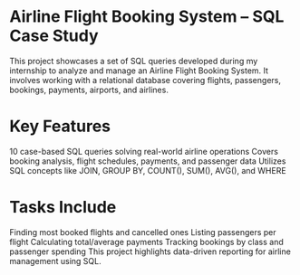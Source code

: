 # Airline Flight Booking System – SQL Case Study

This project showcases a set of SQL queries developed during my internship to analyze and manage an Airline Flight Booking System. It involves working with a relational database covering flights, passengers, bookings, payments, airports, and airlines.

# Key Features
10 case-based SQL queries solving real-world airline operations
Covers booking analysis, flight schedules, payments, and passenger data
Utilizes SQL concepts like JOIN, GROUP BY, COUNT(), SUM(), AVG(), and WHERE

# Tasks Include
Finding most booked flights and cancelled ones
Listing passengers per flight
Calculating total/average payments
Tracking bookings by class and passenger spending
This project highlights data-driven reporting for airline management using SQL.
